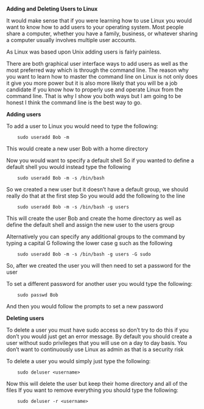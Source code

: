 <strong>Adding and Deleting Users to Linux</strong>

It would make sense that if you were learning how to use Linux you would want to know how to add users to your operating system.
Most people share a computer, whether you have a family, business, or whatever sharing a computer usually involves multiple user accounts.

As Linux was based upon Unix adding users is fairly painless.

There are both graphical user interface ways to add users as well as the most preferred way which is through the command line.
The reason why you want to learn how to master the command line on Linux is not only does it give you more power but it is also more likely that you will be a job candidate if you know how to properly use and operate Linux from the command line. That is why I show you both ways but I am going to be honest I think the command line is the best way to go.

<b>Adding users</b>

To add a user to Linux you would need to type the following:
```
    sudo useradd Bob -m 
```

This would create a new user Bob with a home directory

Now you would want to specify a default shell
So if you wanted to define a default shell you would instead type the following
```
    sudo useradd Bob -m -s /bin/bash
```
So we created a new user but it doesn’t have a default group, we should really do that at the first step
So you would add the following to the line
```
    sudo useradd Bob -m -s /bin/bash -g users
```

This will create the user Bob and create the home directory as well as define the default shell and assign the new user to the users group

Alternatively you can specify any additional groups to the command by typing a capital G following the lower case g such as the following
```
    sudo useradd Bob -m -s /bin/bash -g users -G sudo
```

So, after we created the user you will then need to set a password for the user

To set a different password for another user you would type the following:
```
    sudo passwd Bob
```

And then you would follow the prompts to set a new password

<b>Deleting users</b>

To delete a user you must have sudo access so don’t try to do this if you don’t you would just get an error message.
By default you should create a user without sudo privileges that you will use on a day to day basis. You don’t want to continuously use Linux as admin as that is a security risk

To delete a user you would simply just type the following:
```
    sudo deluser <username>
```

Now this will delete the user but keep their home directory and all of the files
If you want to remove everything you should type the following:
```
    sudo deluser -r <username>
```